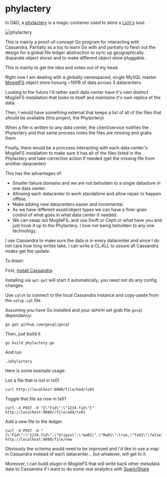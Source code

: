 phylactery
==========

In D&D, a [phylactery](http://en.wikipedia.org/wiki/Phylactery) is a magic container used to store a [Lich's](http://en.wikipedia.org/wiki/Lich_(Dungeons_%26_Dragons)) soul.

![phylactery](http://www.quickmeme.com/img/57/57ab7a1d5ded6007388965c3cc076c12ad0a492a98f578c613854d4d40d90da7.jpg "phylactery")

This is mainly a proof-of-concept Go program for interacting with Cassandra.   Partially as a toy to learn Go with and partially to flesh out the design for a global file ledger abstraction to sync up geographically disparate object stores and to make different object store pluggable.

This is mainly to get the idea and notes out of my head.

Right now I am dealing with a globally namespaced, single MySQL master [MogielFS](https://code.google.com/p/mogilefs/) object store hosung ~10PB of data across 3 datacenters.

Looking to the future I'd rather each data center have it's own distinct MogileFS installation that looks to itself and maintains it's own replica of the data.

Then, I would have something external that keeps a list of all of the files that _should_ be available (this project, the Phylactery)

When a file is written to any data center, the client/service notifies the Phylactery and that same process notes the files are missing and grabs them.

Finally, there would be a proccess interacting with each data center's MogileFS installation to make sure it has all of the files listed in the Phylactery and take corrective action if needed (get the missing file from another datacenter)

This has the advantages of:

* Smaller failure domains and we are not beholden to a single datastore in one data center.
* Allowing each datacenter to work standalone and allow repair to happen offline.
* Make adding new datacenters easier and incremental.
* As we have different asset/object types we can have a finer grain control of what goes in what data center if needed.
* We can swap out MogileFS, and use Swift or Ceph or what have you and just hook it up to the Phylactery.  I love not being beholden to any one technology.

I use Cassandra to make sure the data is in every datacenter and since I do not care how long writes take, I can write a CL.ALL to assure all Cassandra nodes get the update.

To tinker:

First, [Install Cassandra](http://www.datastax.com/documentation/cassandra/2.0/cassandra/install/installDeb_t.html):

Installing via `apt-get` will start it automatically, you need not do any config changes.

Use `cqlsh` to connect to the local Cassandra instance and copy-paste from the `setup.cql` file.

Assuming you have Go installed and your `GOPATH` set grab the `gocql` dependancy:

```
go get github.com/gocql/gocql
```

Then, just build it
```
go build phylactery.go 
```

And run
```
./phylactery 
```

Here is some example usage:

List a file that is not in tx01
```
curl http://localhost:8080/file/bad/tx01
```

Toggle that file as now in tx01
```
curl -X POST -d "{\"Fid\":\"1234.fid\"}" http://localhost:8080//file/add/tx01
```

Add a new file to the ledger.
```
curl -X POST -d "{\"Fid\":\"1234.fid\",\"Origin\":\"ma01\",\"Ma01\":true,\"Tx01\":false}" http://localhost:8080/file/new
```

Obviously the schema would need to be improved and I'd like to use a map in Cassandra instead of each datacenter... but whatever, will get to it.

Moreover, I can build plugin in MogileFS that will write back other metadata data to Cassandra if I want to do some real analytics with [Spark/Shark](http://www.slideshare.net/planetcassandra/c-summit-2013-realtime-analytics-using-cassandra-spark-and-shark-by-evan-chan)
